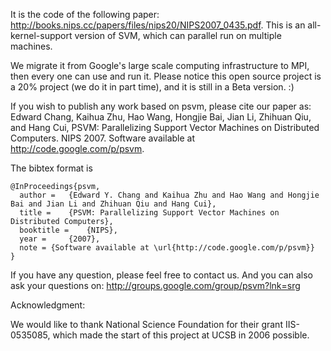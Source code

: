 It is the code of the following paper:
http://books.nips.cc/papers/files/nips20/NIPS2007_0435.pdf. This is an all-kernel-support version of SVM, which can parallel run on multiple machines.

We migrate it from Google's large scale computing infrastructure to MPI, then every one can use and run it. Please notice this open source project is a 20% project (we do it in part time), and it is still in a Beta version. :)

If you wish to publish any work based on psvm, please cite our paper as:
Edward Chang, Kaihua Zhu, Hao Wang, Hongjie Bai, Jian Li, Zhihuan Qiu, and Hang Cui, PSVM: Parallelizing Support Vector Machines on Distributed Computers. NIPS 2007. Software available at http://code.google.com/p/psvm.

The bibtex format is
```
@InProceedings{psvm,
  author =   {Edward Y. Chang and Kaihua Zhu and Hao Wang and Hongjie Bai and Jian Li and Zhihuan Qiu and Hang Cui},
  title =    {PSVM: Parallelizing Support Vector Machines on Distributed Computers},
  booktitle =    {NIPS},
  year =     {2007},
  note = {Software available at \url{http://code.google.com/p/psvm}}
}

```

If you have any question, please feel free to contact us. And you can also ask your questions on: http://groups.google.com/group/psvm?lnk=srg

Acknowledgment:

We would like to thank National Science Foundation for their grant IIS-0535085, which made the start of this project at UCSB in 2006 possible.